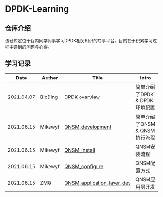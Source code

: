 # DPDK-Learning
## 仓库介绍  
该仓库定位于组内同学同事学习DPDK相关知识的共享平台，目的在于积累学习过程中遇到的问题与心得。

## 学习记录

| Date       | Auther  | Title                                                        | Intro                         |
| ---------- | ------- | ------------------------------------------------------------ | ----------------------------- |
| 2021.04.07 | BlcDing | [DPDK overview](./DPDK-learning-by-BlcDing/DPDK-overview.md) | 简单介绍了DPDK & DPDK环境配置 |
| 2021.06.15 | Mikewyf | [QNSM_development](./qnsm_doc/QNSM_development.md)           | 简单介绍了QNSM & QNSM执行流程 |
| 2021.06.15 | Mikewyf | [QNSM_install](./qnsm_doc/QNSM_install.md)                   | QNSM安装流程                  |
| 2021.06.15 | Mikewyf | [QNSM_configure](./qnsm_doc/QNSM_configure.md)               | QNSM配置方式                  |
| 2021.06.15 | ZMQ     | [QNSM_application_layer_dev](./qnsm_application_layer/qnsm_application_layer_dev.md) | QNSM应用层开发                |
